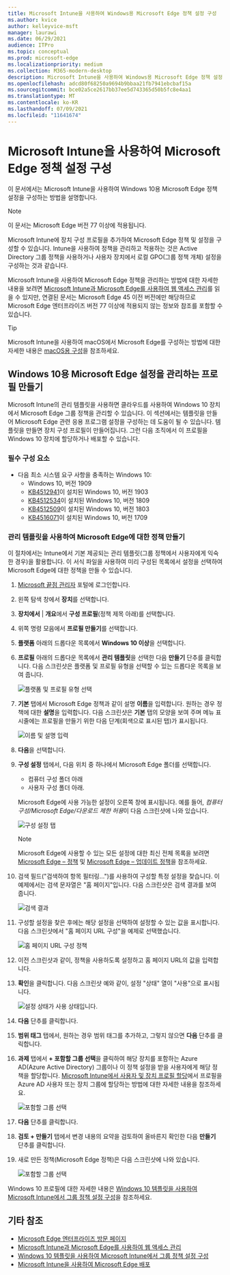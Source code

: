 ```yaml
---
title: Microsoft Intune을 사용하여 Windows용 Microsoft Edge 정책 설정 구성
ms.author: kvice
author: kelleyvice-msft
manager: laurawi
ms.date: 06/29/2021
audience: ITPro
ms.topic: conceptual
ms.prod: microsoft-edge
ms.localizationpriority: medium
ms.collection: M365-modern-desktop
description: Microsoft Intune을 사용하여 Windows용 Microsoft Edge 정책 설정을 구성합니다.
ms.openlocfilehash: adcd80f68250a9694b9bbaa21fb7941ebcbaf15a
ms.sourcegitcommit: bce02a5ce2617bb37ee5d743365d50b5fc8e4aa1
ms.translationtype: MT
ms.contentlocale: ko-KR
ms.lasthandoff: 07/09/2021
ms.locfileid: "11641674"
---
```

# <a name="configure-microsoft-edge-policy-settings-with-microsoft-intune"></a>Microsoft Intune을 사용하여 Microsoft Edge 정책 설정 구성

이 문서에서는 Microsoft Intune을 사용하여 Windows 10용 Microsoft Edge 정책 설정을 구성하는 방법을 설명합니다.

> [!NOTE]
> 이 문서는 Microsoft Edge 버전 77 이상에 적용됩니다.

Microsoft Intune에 장치 구성 프로필을 추가하여 Microsoft Edge 정책 및 설정을 구성할 수 있습니다. Intune을 사용하여 정책을 관리하고 적용하는 것은 Active Directory 그룹 정책을 사용하거나 사용자 장치에서 로컬 GPO(그룹 정책 개체) 설정을 구성하는 것과 같습니다.

Microsoft Intune을 사용하여 Microsoft Edge 정책을 관리하는 방법에 대한 자세한 내용을 보려면 [Microsoft Intune과 Microsoft Edge를 사용하여 웹 액세스 관리](/intune/manage-microsoft-edge)를 읽을 수 있지만, 연결된 문서는 Microsoft Edge 45 이전 버전에만 해당하므로 Microsoft Edge 엔터프라이즈 버전 77 이상에 적용되지 않는 정보와 참조를 포함할 수 있습니다.

> [!TIP]
> Microsoft Intune을 사용하여 macOS에서 Microsoft Edge를 구성하는 방법에 대한 자세한 내용은 [macOS용 구성](configure-microsoft-edge-on-mac.md)을 참조하세요.

## <a name="create-a-profile-to-manage-settings-in-microsoft-edge-for-windows-10"></a>Windows 10용 Microsoft Edge 설정을 관리하는 프로필 만들기

Microsoft Intune의 관리 템플릿을 사용하면 클라우드를 사용하여 Windows 10 장치에서 Microsoft Edge 그룹 정책을 관리할 수 있습니다. 이 섹션에서는 템플릿을 만들어 Microsoft Edge 관련 응용 프로그램 설정을 구성하는 데 도움이 될 수 있습니다. 템플릿을 만들면 장치 구성 프로필이 만들어집니다. 그런 다음 조직에서 이 프로필을 Windows 10 장치에 할당하거나 배포할 수 있습니다.

### <a name="prerequisites"></a>필수 구성 요소

- 다음 최소 시스템 요구 사항을 충족하는 Windows 10:
  - Windows 10, 버전 1909
  - [KB4512941](https://support.microsoft.com/kb/4512941)이 설치된 Windows 10, 버전 1903
  - [KB4512534](https://support.microsoft.com/kb/4512534)이 설치된 Windows 10, 버전 1809
  - [KB4512509](https://support.microsoft.com/kb/4512509)이 설치된 Windows 10, 버전 1803
  - [KB4516071](https://support.microsoft.com/kb/4516071)이 설치된 Windows 10, 버전 1709

### <a name="use-administrative-templates-to-create-a-policy-for-microsoft-edge"></a>관리 템플릿을 사용하여 Microsoft Edge에 대한 정책 만들기

이 절차에서는 Intune에서 기본 제공되는 관리 템플릿(그룹 정책에서 사용자에게 익숙한 경우)을 활용합니다. 이 서식 파일을 사용하여 미리 구성된 목록에서 설정을 선택하여 Microsoft Edge에 대한 정책을 만들 수 있습니다.

1. [Microsoft 끝점 관리자](https://endpoint.microsoft.com/) 포털에 로그인합니다.
2. 왼쪽 탐색 창에서 **장치**를 선택합니다.
3. **장치에서** | **개요**에서 **구성 프로필**(정책 제목 아래)를 선택합니다.
4. 위쪽 명령 모음에서 **프로필 만들기**를 선택합니다.
5. **플랫폼** 아래의 드롭다운 목록에서 **Windows 10 이상**을 선택합니다.
6. **프로필** 아래의 드롭다운 목록에서 **관리 템플릿**을 선택한 다음 **만들기** 단추를 클릭합니다. 다음 스크린샷은 플랫폼 및 프로필 유형을 선택할 수 있는 드롭다운 목록을 보여 줍니다.

    ![플랫폼 및 프로필 유형 선택](./media/configure-edge-with-intune/create-profile-platform.png)

7. **기본** 탭에서 Microsoft Edge 정책과 같이 설명 **이름**을 입력합니다. 원하는 경우 정책에 대한 **설명**을 입력합니다.
다음 스크린샷은 **기본** 탭의 모양을 보여 주며 메뉴 표시줄에는 프로필을 만들기 위한 다음 단계(회색으로 표시된 탭)가 표시됩니다.

   ![이름 및 설명 입력](./media/configure-edge-with-intune/create-profile-basics-tab.png)

8. **다음**을 선택합니다.
9. **구성 설정** 탭에서, 다음 위치 중 하나에서 Microsoft Edge 폴더를 선택합니다.

   - 컴퓨터 구성 폴더 아래
   - 사용자 구성 폴더 아래.

   Microsoft Edge에 사용 가능한 설정이 오른쪽 창에 표시됩니다. 예를 들어, *컴퓨터 구성/Microsoft Edge/다운로드 제한 허용*이 다음 스크린샷에 나와 있습니다.

   ![구성 설정 탭](./media/configure-edge-with-intune/create-profile-configuration-settings-tab.png)

   > [!NOTE]
   > Microsoft Edge에 사용할 수 있는 모든 설정에 대한 최신 전체 목록을 보려면 [Microsoft Edge – 정책](./microsoft-edge-policies.md) 및 [Microsoft Edge – 업데이트 정책](./microsoft-edge-update-policies.md)을 참조하세요.

10. 검색 필드("검색하여 항목 필터링...")를 사용하여 구성할 특정 설정을 찾습니다. 이 예제에서는 검색 문자열은 "홈 페이지"입니다. 다음 스크린샷은 검색 결과를 보여 줍니다.

    ![검색 결과](./media/configure-edge-with-intune/create-profile-configuration-settings-tab-search.png)

11. 구성할 설정을 찾은 후에는 해당 설정을 선택하여 설정할 수 있는 값을 표시합니다. 다음 스크린샷에서 "홈 페이지 URL 구성"을 예제로 선택했습니다.

    ![홈 페이지 URL 구성 정책](./media/configure-edge-with-intune/create-profile-configuration-settings-tab-edit-pol.png)

12. 이전 스크린샷과 같이, 정책을 사용하도록 설정하고 홈 페이지 URL의 값을 입력합니다.

13. **확인**을 클릭합니다. 다음 스크린샷 예와 같이, 설정 "상태" 열이 "사용"으로 표시됩니다.

    ![설정 상태가 사용 상태입니다.](./media/configure-edge-with-intune/create-profile-configuration-settings-tab-set-enabled.png)

14. **다음** 단추를 클릭합니다.

15. **범위 태그** 탭에서, 원하는 경우 범위 태그를 추가하고, 그렇지 않으면 **다음** 단추를 클릭합니다.

16. **과제** 탭에서 **+ 포함할 그룹 선택**을 클릭하여 해당 장치를 포함하는 Azure AD(Azure Active Directory) 그룹이나 이 정책 설정을 받을 사용자에게 해당 정책을 할당합니다. [Microsoft Intune에서 사용자 및 장치 프로필 할당](/intune/device-profile-assign)에서 프로필을 Azure AD 사용자 또는 장치 그룹에 할당하는 방법에 대한 자세한 내용을 참조하세요.

    ![포함할 그룹 선택](./media/configure-edge-with-intune/create-profile-assignments-tab.png)

17. **다음** 단추를 클릭합니다.

18. **검토 + 만들기** 탭에서 변경 내용의 요약을 검토하여 올바른지 확인한 다음 **만들기** 단추를 클릭합니다.

19. 새로 만든 정책(Microsoft Edge 정책)은 다음 스크린샷에 나와 있습니다.

    ![포함할 그룹 선택](./media/configure-edge-with-intune/create-profile-new-policy-finished.png)

Windows 10 프로필에 대한 자세한 내용은 [Windows 10 템플릿을 사용하여 Microsoft Intune에서 그룹 정책 설정 구성](/intune/administrative-templates-windows)을 참조하세요.

## <a name="see-also"></a>기타 참조

- [Microsoft Edge 엔터프라이즈 방문 페이지](https://aka.ms/EdgeEnterprise)
- [Microsoft Intune과 Microsoft Edge를 사용하여 웹 액세스 관리](/intune/manage-microsoft-edge)
- [Windows 10 템플릿을 사용하여 Microsoft Intune에서 그룹 정책 설정 구성](/intune/administrative-templates-windows)
- [Microsoft Intune을 사용하여 Microsoft Edge 배포](/intune/apps/apps-windows-edge/?bc=https%3a%2f%2fdocs.microsoft.com%2fDeployEdge%2fbreadcrumb%2ftoc.json&toc=https%3a%2f%2fdocs.microsoft.com%2fDeployEdge%2ftoc.json)